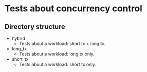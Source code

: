 # Tests about concurrency control

## Directory structure
- hybrid
  - Tests about a workload: short tx + long tx.
- long_tx
  - Tests about a workload: long tx only.
- short_tx
  - Tests about a workload: short tx only.